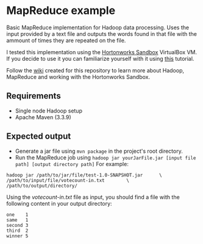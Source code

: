# MapReduce example

Basic MapReduce implementation for Hadoop data processing. Uses the input provided by
a text file and outputs the words found in that file with the ammount of times they
are repeated on the file.

I tested this implementation using the [Hortonworks Sandbox][1]
VirtualBox VM. If you decide to use it you can familiarize yourself with it using 
[this][2] tutorial. 

Follow the [wiki][3] created for this repository to learn more about Hadoop, MapReduce and working with the Hortonworks Sandbox. 

## Requirements

- Single node Hadoop setup   
- Apache Maven (3.3.9)

## Expected output

- Generate a jar file using `mvn package` in the project's root directory.
- Run the MapReduce job using `hadoop jar yourJarFile.jar [input file path]
 [output directory path]` For example:
```
hadoop jar /path/to/jar/file/test-1.0-SNAPSHOT.jar		\
/path/to/input/file/votecount-in.txt		\
/path/to/output/directory/      
```

Using the *votecount-in.txt* file as input, you should find a file with the 
following content in your output directory: 
```
one    1
same   1
second 3
third  2
winner 5
```

[1]:http://hortonworks.com/products/sandbox/
[2]:http://hortonworks.com/hadoop-tutorial/learning-the-ropes-of-the-hortonworks-sandbox/
[3]:https://github.com/mhernandeza/MapReduce-test/wiki

